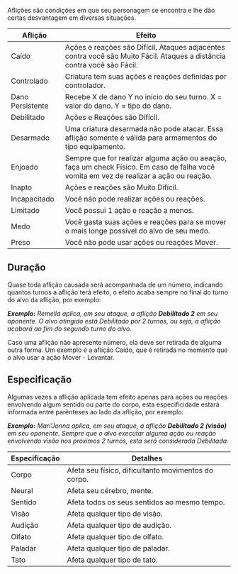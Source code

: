 Aflições são condições em que seu personagem se encontra e lhe dão certas desvantagem em diversas situações.

| Aflição          | Efeito                                                                                                                                 |
| ---------------- | -------------------------------------------------------------------------------------------------------------------------------------- |
| Caído            | Ações e reações são Difícil. Ataques adjacentes contra você são Muito Fácil. Ataques a distância contra você são Fácil.                |
| Controlado       | Criatura tem suas ações e reações definidas por controlador.                                                                           |
| Dano Persistente | Recebe X de dano Y no início do seu turno. X = valor do dano. Y = tipo do dano.                                                        |
| Debilitado       | Ações e Reações são Difícil.                                                                                                           |
| Desarmado        | Uma criatura desarmada não pode atacar. Essa aflição somente é válida para armamentos do tipo equipamento.                             |
| Enjoado          | Sempre que for realizar alguma ação ou aeação, faça um check Físico. Em caso de falha você vomita em vez de realizar a ação ou reação. |
| Inapto           | Ações e reações são Muito Difícil.                                                                                                     |
| Incapacitado     | Você não pode realizar ações ou reações.                                                                                               |
| Limitado         | Você possui 1 ação e reação a menos.                                                                                                   |
| Medo             | Você gasta suas ações e reações para se mover o mais longe possível do alvo de seu medo.                                               |
| Preso            | Você não pode usar ações ou reações Mover.                                                                                             |

## Duração

Quase toda aflição causada será acompanhada de um número, indicando quantos turnos a aflição terá efeito, o efeito acaba sempre no final do turno do alvo da aflição, por exemplo:

**_Exemplo:_** _Remella aplica, em seu ataque, a aflição **Debilitado 2** em seu oponente. O alvo atingido está Debilitado por 2 turnos, ou seja, a aflição acabará ao fim do segundo turno do alvo._

Caso uma aflição não apresente número, ela deve ser retirada de alguma outra forma. Um exemplo é a aflição Caído, que é retirada no momento que o alvo usar a ação Mover - Levantar.

## Especificação

Algumas vezes a aflição aplicada tem efeito apenas para ações ou reações envolvendo algum sentido ou parte do corpo, esta especificidade estará informada entre parênteses ao lado da aflição, por exemplo:

**_Exemplo:_** _Mari'Jonna aplica, em seu ataque, a aflição **Debilitado 2 (visão)** em seu oponente. Sempre que o alvo executar alguma ação ou reação envolvendo visão nos próximos 2 turnos, esta será considerada Debilitada._

| Especificação | Detalhes                                            |
| ------------- | --------------------------------------------------- |
| Corpo         | Afeta seu físico, dificultanto movimentos do corpo. |
| Neural        | Afeta seu cérebro, mente.                           |
| Sentido       | Afeta todos os seus sentidos ao mesmo tempo.        |
| Visão         | Afeta qualquer tipo de visão.                       |
| Audição       | Afeta qualquer tipo de audição.                     |
| Olfato        | Afeta qualquer tipo de olfato.                      |
| Paladar       | Afeta qualquer tipo de paladar.                     |
| Tato          | Afeta qualquer tipo de tato.                        |
